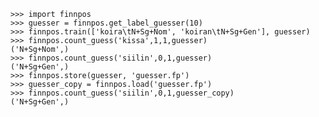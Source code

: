     >>> import finnpos
    >>> guesser = finnpos.get_label_guesser(10)
    >>> finnpos.train(['koira\tN+Sg+Nom', 'koiran\tN+Sg+Gen'], guesser)
    >>> finnpos.count_guess('kissa',1,1,guesser)
    ('N+Sg+Nom',)
    >>> finnpos.count_guess('siilin',0,1,guesser)
    ('N+Sg+Gen',)
    >>> finnpos.store(guesser, 'guesser.fp')
    >>> guesser_copy = finnpos.load('guesser.fp')
    >>> finnpos.count_guess('siilin',0,1,guesser_copy)
    ('N+Sg+Gen',)


